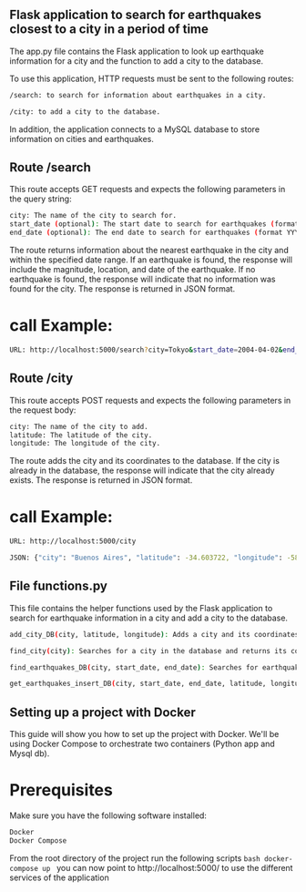 ## Flask application to search for earthquakes closest to a city in a period of time
The app.py file contains the Flask application to look up earthquake information for a city and the function to add a city to the database.

To use this application, HTTP requests must be sent to the following routes:

```bash
/search: to search for information about earthquakes in a city.

/city: to add a city to the database.
```
In addition, the application connects to a MySQL database to store information on cities and earthquakes.

## Route /search
This route accepts GET requests and expects the following parameters in the query string:

```bash
city: The name of the city to search for.
start_date (optional): The start date to search for earthquakes (format YYYY-MM-DD).
end_date (optional): The end date to search for earthquakes (format YYYY-MM-DD).
```
The route returns information about the nearest earthquake in the city and within the specified date range. If an earthquake is found, the response will include the magnitude, location, and date of the earthquake. If no earthquake is found, the response will indicate that no information was found for the city. The response is returned in JSON format.

# call Example:
```bash
URL: http://localhost:5000/search?city=Tokyo&start_date=2004-04-02&end_date=2018-01-31
```

## Route /city
This route accepts POST requests and expects the following parameters in the request body:

```bash
city: The name of the city to add.
latitude: The latitude of the city.
longitude: The longitude of the city.
```
The route adds the city and its coordinates to the database. If the city is already in the database, the response will indicate that the city already exists. The response is returned in JSON format.

# call Example:
```bash
URL: http://localhost:5000/city
```
```bash
JSON: {"city": "Buenos Aires", "latitude": -34.603722, "longitude": -58.381592}
```

## File functions.py
This file contains the helper functions used by the Flask application to search for earthquake information in a city and add a city to the database.
```bash
add_city_DB(city, latitude, longitude): Adds a city and its coordinates to the database. If the city is already in the database, the function returns a message indicating that the city already exists.

find_city(city): Searches for a city in the database and returns its coordinates if found.

find_earthquakes_DB(city, start_date, end_date): Searches for earthquakes in a city and within the specified date range in the database and returns information about the nearest earthquake if found.

get_earthquakes_insert_DB(city, start_date, end_date, latitude, longitude): Searches for earthquakes in a city and within the specified date range in an external API and adds them to the database. The function returns information about the nearest earthquake if found.
```

## Setting up a project with Docker
This guide will show you how to set up the project with Docker. We'll be using Docker Compose to orchestrate two containers (Python app and Mysql db).

# Prerequisites
Make sure you have the following software installed:
```bash
Docker
Docker Compose
```
From the root directory of the project run the following scripts
    ```bash
    docker-compose up
    ```
you can now point to http://localhost:5000/ to use the different services of the application

